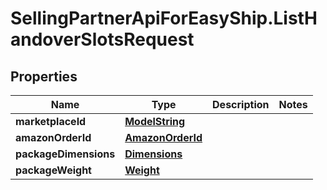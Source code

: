 # SellingPartnerApiForEasyShip.ListHandoverSlotsRequest

## Properties
Name | Type | Description | Notes
------------ | ------------- | ------------- | -------------
**marketplaceId** | [**ModelString**](ModelString.md) |  | 
**amazonOrderId** | [**AmazonOrderId**](AmazonOrderId.md) |  | 
**packageDimensions** | [**Dimensions**](Dimensions.md) |  | 
**packageWeight** | [**Weight**](Weight.md) |  | 


